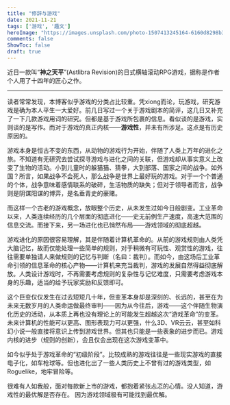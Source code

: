 ```yaml
---
title: "修辞与游戏"
date: 2021-11-21
tags: ['游戏', '趣文']
heroImage: "https://images.unsplash.com/photo-1507413245164-6160d8298b31?ixlib=rb-1.2.1&q=80&fm=jpg&crop=entropy&cs=tinysrgb&w=2000&fit=max&ixid=eyJhcHBfaWQiOjExNzczfQ"
comments: false
ShowToc: false
draft: true
---
```


近日一款叫“**神之天平**”(Astlibra Revision)的日式横轴滚动RPG游戏，据称是作者个人用了十四年的匠心之作。


---

读者常常发现，本博客似乎游戏的分类占比较重。凭xiong而论，玩游戏，研究游戏是确为本人平生一大爱好。前几日写过一个关于游戏剧本的简评，这几日又补充了一下几款游戏用词的研究。但都是基于游戏所包裹的信息。看似谈的是游戏，实则谈的是写作。而对于游戏的真正内核——**游戏性**，并未有所涉足。这点是有历史原因的。



游戏本身是恒古不变的东西，从动物的游戏行为开始，伴随了人类上万年的进化之旅。不知道有无研究去尝试探寻游戏与进化之间的关联，但游戏却从事实意义上改变了生物的活动。小到儿童时的躲猫猫、猜拳，大到部落、国家之间的战争。如外国？所言，如果战争不会死人，那么战争是世界上最好玩的游戏。对于一个个普通的个体，战争意味着感情联系的破碎，生活物质的缺失；但对于领导者而言，战争则是阴谋阳谋的博弈，是名垂青史的豪赌。





而这样一个古老的游戏概念，放眼整个历史，从未发生过如今日般剧变。工业革命以来，人类连续经历的几个层面的彻底进化——史无前例生产速度，高速大范围的信息交流。而接下来，另一场进化也已悄然布局——游戏领域的彻底超越。

游戏进化的原因很容易理解，其是伴随着计算机革命的。从前的游戏规则由人类凭大脑记忆，故而仅能处理一些简单的规则，对于稍微有可玩性、观赏性的游戏，往往需要单独请人来做规则的记忆与判断（名曰：裁判）。而如今，由这场后工业革命引领的信息革命的核心产物——计算机来充当裁判，游戏的发展自然得益彻底解放。人类设计游戏时，不再需要考虑规则的复杂性与记忆难度，只需要考虑游戏本身的乐趣，适当的给予玩家奖励和反馈即可。

这个巨变仅仅发生在过去短短几十年，但变革本身却是深刻的、长远的，甚至在为未来无数岁月的人类命运做最终审判——因为从今往后，游戏——这个伴随生物演化历史的活动，从本质上再也没有理论上的可能发生超越这次“游戏革命”的变革。未来计算机的性能可以更高、图形表现力可以更强，什么3D、VR云云，甚至如科幻小说一般直接将意识上传到游戏世界。但其也只能是一些表象的进步而已。游戏内核的进步（规则的创新），会且仅会出现在这次游戏变革中。

如今似乎处于游戏革命的“初级阶段”。比较成熟的游戏往往是一些现实游戏的直接电子化，如车枪球等。但也进化出了一些人类历史上不曾有过的游戏类型，如Roguelike，地牢冒险等。


很难有人如我般，面对每款新上市的游戏，都抱着紧张忐忑的心情。没人知道，游戏性的最优解是否存在。
因为游戏领域极有可能找到最优解。

